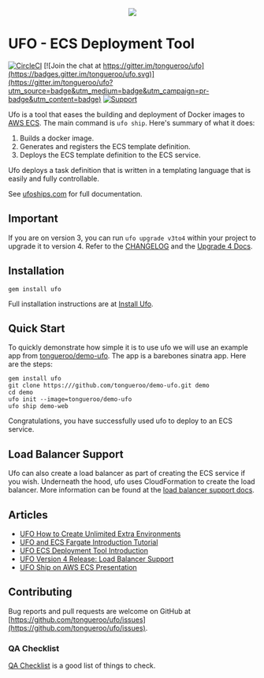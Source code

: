 <div align="center">
  <img src="http://ufoships.com/img/logos/ufo-logo.png" />
</div>

# UFO - ECS Deployment Tool

[![CircleCI](https://circleci.com/gh/tongueroo/ufo.svg?style=svg)](https://circleci.com/gh/tongueroo/ufo)
[![Join the chat at https://gitter.im/tongueroo/ufo](https://badges.gitter.im/tongueroo/ufo.svg)](https://gitter.im/tongueroo/ufo?utm_source=badge&utm_medium=badge&utm_campaign=pr-badge&utm_content=badge)
[![Support](https://img.shields.io/badge/get-support-blue.svg)](https://boltops.com?utm_source=badge&utm_medium=badge&utm_campaign=ufo)

Ufo is a tool that eases the building and deployment of Docker images to [AWS ECS](https://aws.amazon.com/ecs/).  The main command is `ufo ship`.  Here's summary of what it does:

1. Builds a docker image. 
2. Generates and registers the ECS template definition. 
3. Deploys the ECS template definition to the ECS service.

Ufo deploys a task definition that is written in a templating language that is easily and fully controllable.

See [ufoships.com](http://ufoships.com) for full documentation.

## Important

If you are on version 3, you can run `ufo upgrade v3to4` within your project to upgrade it to version 4.  Refer to the [CHANGELOG](CHANGELOG.md) and the [Upgrade 4 Docs](http://ufoships.com/docs/upgrade4/).

## Installation

    gem install ufo

Full installation instructions are at [Install Ufo](http://ufoships.com/docs/install/).

## Quick Start

To quickly demonstrate how simple it is to use ufo we will use an example app from [tongueroo/demo-ufo](https://github.com/tongueroo/demo-ufo).  The app is a barebones sinatra app.  Here are the steps:

    gem install ufo
    git clone https:///github.com/tongueroo/demo-ufo.git demo
    cd demo
    ufo init --image=tongueroo/demo-ufo
    ufo ship demo-web

Congratulations, you have successfully used ufo to deploy to an ECS service.

## Load Balancer Support

Ufo can also create a load balancer as part of creating the ECS service if you wish. Underneath the hood, ufo uses CloudFormation to create the load balancer.  More information can be found at the [load balancer support docs](http://ufoships.com/docs/load-balancer/).

## Articles

* [UFO How to Create Unlimited Extra Environments](https://blog.boltops.com/2018/07/12/ufo-how-to-create-unlimited-extra-environments)
* [UFO and ECS Fargate Introduction Tutorial](https://blog.boltops.com/2018/07/11/ufo-and-ecs-fargate-introduction-tutorial)
* [UFO ECS Deployment Tool Introduction](https://blog.boltops.com/2018/07/06/ufo-ecs-deployment-tool-introduction)
* [UFO Version 4 Release: Load Balancer Support](https://blog.boltops.com/2018/07/05/ufo-version-4-release)
* [UFO Ship on AWS ECS Presentation](http://www.slideshare.net/tongueroo/ufo-ship-for-aws-ecs-70885296)

## Contributing

Bug reports and pull requests are welcome on GitHub at [https://github.com/tongueroo/ufo/issues](https://github.com/tongueroo/ufo/issues).

### QA Checklist

[QA Checklist](https://github.com/tongueroo/ufo/wiki/QA-Checklist) is a good list of things to check.
